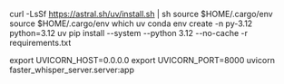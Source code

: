 curl -LsSf https://astral.sh/uv/install.sh | sh
source $HOME/.cargo/env
source $HOME/.cargo/env
which uv
conda env create -n py-3.12 python=3.12
uv pip install --system --python 3.12 --no-cache -r requirements.txt

export UVICORN_HOST=0.0.0.0
export UVICORN_PORT=8000
uvicorn faster_whisper_server.server:app
